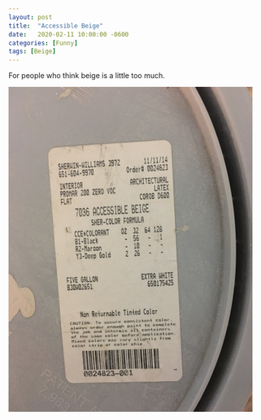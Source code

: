 ```yaml
---
layout: post
title:  "Accessible Beige"
date:   2020-02-11 10:00:00 -0600
categories: [Funny]
tags: [Beige]
---
```


For people who think beige is a little too much.

[![pic](/assets/2020/02/accessible-beige.jpg)](https://www.sherwin-williams.com/homeowners/color/find-and-explore-colors/paint-colors-by-family/SW7036-accessible-beige#/7036/?s=coordinatingColors&p=PS0)
